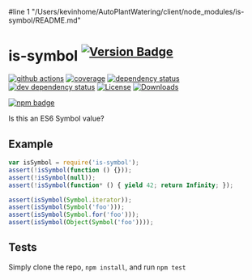#line 1 "/Users/kevinhome/AutoPlantWatering/client/node_modules/is-symbol/README.md"
# is-symbol <sup>[![Version Badge][2]][1]</sup>

[![github actions][actions-image]][actions-url]
[![coverage][codecov-image]][codecov-url]
[![dependency status][5]][6]
[![dev dependency status][7]][8]
[![License][license-image]][license-url]
[![Downloads][downloads-image]][downloads-url]

[![npm badge][11]][1]

Is this an ES6 Symbol value?

## Example

```js
var isSymbol = require('is-symbol');
assert(!isSymbol(function () {}));
assert(!isSymbol(null));
assert(!isSymbol(function* () { yield 42; return Infinity; });

assert(isSymbol(Symbol.iterator));
assert(isSymbol(Symbol('foo')));
assert(isSymbol(Symbol.for('foo')));
assert(isSymbol(Object(Symbol('foo'))));
```

## Tests
Simply clone the repo, `npm install`, and run `npm test`

[1]: https://npmjs.org/package/is-symbol
[2]: https://versionbadg.es/inspect-js/is-symbol.svg
[5]: https://david-dm.org/inspect-js/is-symbol.svg
[6]: https://david-dm.org/inspect-js/is-symbol
[7]: https://david-dm.org/inspect-js/is-symbol/dev-status.svg
[8]: https://david-dm.org/inspect-js/is-symbol#info=devDependencies
[11]: https://nodei.co/npm/is-symbol.png?downloads=true&stars=true
[license-image]: https://img.shields.io/npm/l/is-symbol.svg
[license-url]: LICENSE
[downloads-image]: https://img.shields.io/npm/dm/is-symbol.svg
[downloads-url]: https://npm-stat.com/charts.html?package=is-symbol
[codecov-image]: https://codecov.io/gh/inspect-js/is-symbol/branch/main/graphs/badge.svg
[codecov-url]: https://app.codecov.io/gh/inspect-js/is-symbol/
[actions-image]: https://img.shields.io/endpoint?url=https://github-actions-badge-u3jn4tfpocch.runkit.sh/inspect-js/is-symbol
[actions-url]: https://github.com/inspect-js/is-symbol/actions
